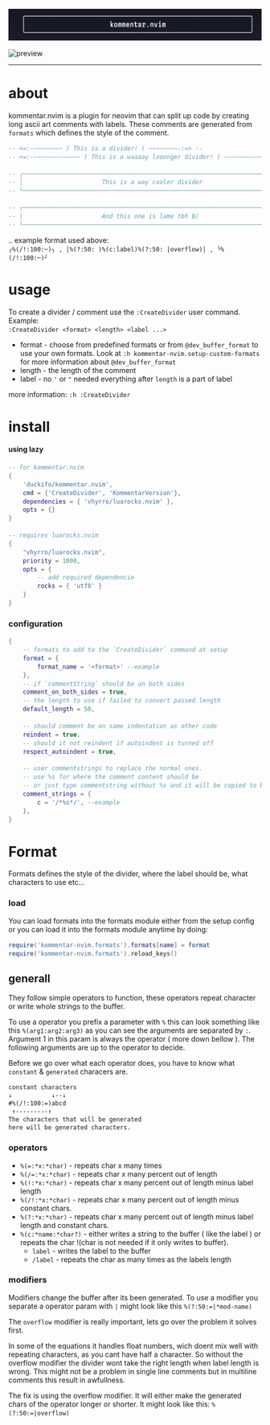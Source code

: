 ![banner](banner.png)

![preview](preview.gif)

---

# about

kommentar.nvim is a plugin for neovim that can split up
code by creating long ascii art comments with labels. These comments are generated 
from `formats` which defines the style of the comment.

```lua
-- <=:-~~~~~~~~ ) This is a divider! ( ~~~~~~~~-:=> --
-- <=:-~~~~~~~~~~~~~ ) This is a waaaay looonger divider! ( ~~~~~~~~~~~~-:=> --

-- ╭───────────────────────────────────────────────────────────────────────╮ --
-- │                      This is a way cooler divider                     │ --
-- ╰───────────────────────────────────────────────────────────────────────╯ --

-- ┌───────────────────────────────────────────────────────────────────────┐ --
-- │                      And this one is lame tbh B)                      │ --
-- └───────────────────────────────────────────────────────────────────────┘ --
```

 .. example format used above:\
 ` ╭%(/!:100:─)╮ , │%(?:50: )%(c:label)%(?:50: |overflow)│ , ╰%(/!:100:─)╯ `

# usage

To create a divider / comment use the `:CreateDivider` user command. Example:\
`:CreateDivider <format> <length> <label ...>`
 - format - choose from predefined formats or from `@dev_buffer_format` to use your
 own formats. Look at `:h kommentar-nvim.setup-custom-formats` for more information about `@dev_buffer_format`
 - length - the length of the comment
 - label - no `'` or `"` needed everything after `length` is a part of label

 more information: `:h :CreateDivider`

# install

#### using lazy

```lua
-- for kommentar.nvim
{ 
    'duckifo/kommentar.nvim', 
    cmd = {'CreateDivider', 'KommentarVersion'}, 
    dependencies = { 'vhyrro/luarocks.nvim' },
    opts = {} 
}

-- requires luarocks.nvim
{
    "vhyrro/luarocks.nvim",
    priority = 1000,
    opts = {
        -- add required dependencie
        rocks = { 'utf8' }
    }
}
```

### configuration
```lua
{
    -- formats to add to the `CreateDivider` command at setup
    format = { 
        format_name = '<format>' --example
    },
    -- if `commentString` should be on both sides
    comment_on_both_sides = true,
    -- the length to use if failed to convert passed length
    default_length = 50,

    -- should comment be on same indentation as other code
    reindent = true,
    -- should it not reindent if autoindent is turned off
    respect_autoindent = true,

    -- user commentstrings to replace the normal ones.
    -- use %s for where the comment content should be
    -- or just type commentstring without %s and it will be copied to both sides
    comment_strings = {
        c = '/*%s*/', --example
    },
}
```

# Format
Formats defines the style of the divider, where the label should be, what characters to use etc...

### load

You can load formats into the formats module either from the setup config
or you can load it into the formats module anytime by doing:
```lua
require('kommentar-nvim.formats').formats[name] = format
require('kommentar-nvim.formats').reload_keys()
```

## generall

They follow simple operators to function, these operators repeat character or write whole strings to the buffer. 

To use a operator you prefix a parameter with `%` this can look something like this `%(arg1:arg2:arg3)` as you can see the arguments are separated by `:`. Argument 1 in this param is always the operator ( more down bellow ).
The following arguments are up to the operator to decide.

Before we go over what each operator does, you have to know what `constant` & `generated` characers are. 
```
constant characters
↓           ↓--↓
#%(/!:100:=)abcd
 ↑---------↑
The characters that will be generated 
here will be generated characters.
```

### operators
- `%(=:*x:*char)` - repeats char x many times
- `%(/=:*x:*char)` - repeats char x many percent out of length
- `%(!:*x:*char)` - repeats char x many percent out of length minus label length
- `%(/!:*x:*char)` - repeats char x many percent out of length minus constant chars.
- `%(?:*x:*char)` - repeats char x many percent out of length minus label length and constant chars.
- `%(c:*name:*char?)` - either writes a string to the buffer ( like the label ) or repeats the char !(char is not needed if it only writes to buffer).
    - `label` - writes the label to the buffer
    - `/label` - repeats the char as many times as the labels length

### modifiers
Modifiers change the buffer after its been generated. To use a modifier you separate a operator param with `|` might look like this `%(?:50:=|*mod-name)`

The `overflow` modifier is really important, lets go over the problem it solves first.

In some of the equations it handles float numbers, wich doent mix well with repeating characters, as you cant have half a character. So without the overflow modifier the divider wont take the right length when label length is wrong. This might not be a problem in single line comments but in multiline comments this result in awfullness.

The fix is using the overflow modifier. It will either make the generated chars of the operator longer or shorter. It might look like this:
`%(?:50:=|overflow)`
